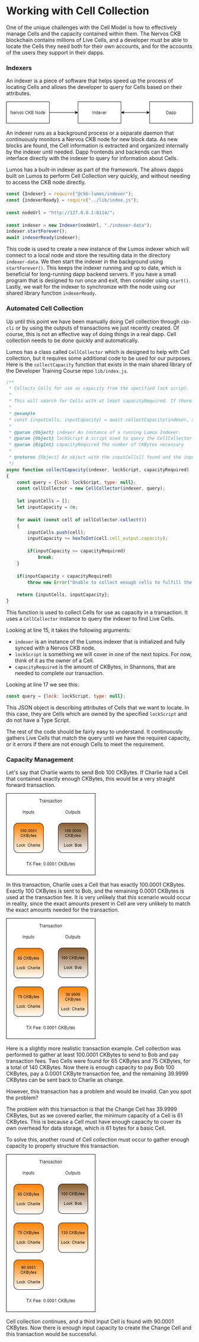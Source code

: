 # Working with Cell Collection

One of the unique challenges with the Cell Model is how to effectively manage Cells and the capacity contained within them. The Nervos CKB blockchain contains millions of Live Cells, and a developer must be able to locate the Cells they need both for their own accounts, and for the accounts of the users they support in their dapps. 

### Indexers

An indexer is a piece of software that helps speed up the process of locating Cells and allows the developer to query for Cells based on their attributes.

![](../.gitbook/assets/ckb-indexer.png)

An indexer runs as a background process or a separate daemon that continuously monitors a Nervos CKB node for new block data. As new blocks are found, the Cell information is extracted and organized internally by the indexer until needed. Dapp frontends and backends can then interface directly with the indexer to query for information about Cells.

Lumos has a built-in indexer as part of the framework. The allows dapps built on Lumos to perform Cell Collection very quickly, and without needing to access the CKB node directly.

```javascript
const {Indexer} = require("@ckb-lumos/indexer");
const {indexerReady} = require("../lib/index.js");

const nodeUrl = "http://127.0.0.1:8114/";

const indexer = new Indexer(nodeUrl, "./indexer-data");
indexer.startForever();
await indexerReady(indexer);
```

This code is used to create a new instance of the Lumos indexer which will connect to a local node and store the resulting data in the directory `indexer-data`. We then start the indexer in the background using `startForever()`. This keeps the indexer running and up to date, which is beneficial for long-running dapp backend servers. If you have a small program that is designed to run once and exit, then consider using `start()`. Lastly, we wait for the indexer to synchronize with the node using our shared library function `indexerReady`.

### Automated Cell Collection

Up until this point we have been manually doing Cell collection through `ckb-cli` or by using the outputs of transactions we just recently created. Of course, this is not an effective way of doing things in a real dapp. Cell collection needs to be done quickly and automatically.

Lumos has a class called `CellCollector` which is designed to help with Cell collection, but it requires some additional code to be used for our purposes. Here is the `collectCapacity` function that exists in the main shared library of the Developer Training Course repo `lib/index.js`.

```javascript
/**
 * Collects Cells for use as capacity from the specified lock script.
 * 
 * This will search for Cells with at least capacityRequired. If there is insufficient capacity available an error will be thrown.
 * 
 * @example
 * const {inputCells, inputCapacity} = await collectCapacity(indexer, addressToScript("ckt1qyqvsv5240xeh85wvnau2eky8pwrhh4jr8ts8vyj37"), ckbytesToShannons(100n));
 * 
 * @param {Object} indexer An instance of a running Lumos Indexer.
 * @param {Object} lockScript A script used to query the CellCollector to find Cells to use as capacity.
 * @param {BigInt} capacityRequired The number of CKBytes necessary
 * 
 * @returns {Object} An object with the inputCells[] found and the inputCapacity contained within the provided Cells.  
 */
async function collectCapacity(indexer, lockScript, capacityRequired)
{
	const query = {lock: lockScript, type: null};
	const cellCollector = new CellCollector(indexer, query);

	let inputCells = [];
	let inputCapacity = 0n;

	for await (const cell of cellCollector.collect())
	{
		inputCells.push(cell);
		inputCapacity += hexToInt(cell.cell_output.capacity);

		if(inputCapacity >= capacityRequired)
			break;
	}

	if(inputCapacity < capacityRequired)
		throw new Error("Unable to collect enough cells to fulfill the capacity requirements.");

	return {inputCells, inputCapacity};
}
```

This function is used to collect Cells for use as capacity in a transaction. It uses a `CellCollector` instance to query the indexer to find Live Cells.

Looking at line 15, it takes the following arguments:

* `indexer` is an instance of the Lumos indexer that is initialized and fully synced with a Nervos CKB node.
* `lockScript` is something we will cover in one of the next topics. For now, think of it as the owner of a Cell.
* `capacityRequired` is the amount of CKBytes, in Shannons, that are needed to complete our transaction.

Looking at line 17 we see this:

```javascript
const query = {lock: lockScript, type: null};
```

This JSON object is describing attributes of Cells that we want to locate. In this case, they are Cells which are owned by the specified `lockScript` and do not have a Type Script.

The rest of the code should be fairly easy to understand. It continuously gathers Live Cells that match the query until we have the required capacity, or it errors if there are not enough Cells to meet the requirement.

### Capacity Management

Let's say that Charlie wants to send Bob 100 CKBytes. If Charlie had a Cell that contained exactly enough CKBytes, this would be a very straight forward transaction.

![](../.gitbook/assets/cell-capacity-management.png)

In this transaction, Charlie uses a Cell that has exactly 100.0001 CKBytes. Exactly 100 CKBytes is sent to Bob, and the remaining 0.0001 CKBytes is used at the transaction fee. It is very unlikely that this scenario would occur in reality, since the exact amounts present in Cell are very unlikely to match the exact amounts needed for the transaction.

![](../.gitbook/assets/cell-capacity-management-2.png)

Here is a slightly more realistic transaction example. Cell collection was performed to gather at least 100.0001 CKBytes to send to Bob and pay transaction fees. Two Cells were found for 65 CKBytes and 75 CKBytes, for a total of 140 CKBytes.  Now there is enough capacity to pay Bob 100 CKBytes, pay a 0.0001 CKByte transaction fee, and the remaining 39.9999 CKBytes can be sent back to Charlie as change.

However, this transaction has a problem and would be invalid. Can you spot the problem?

The problem with this transaction is that the Change Cell has 39.9999 CKBytes, but as we covered earlier, the minimum capacity of a Cell is 61 CKBytes. This is because a Cell must have enough capacity to cover its own overhead for data storage, which is 61 bytes for a basic Cell.

To solve this, another round of Cell collection must occur to gather enough capacity to properly structure this transaction.

![](../.gitbook/assets/cell-capacity-management-3.png)

Cell collection continues, and a third Input Cell is found with 90.0001 CKBytes. Now there is enough input capacity to create the Change Cell and this transaction would be successful.

